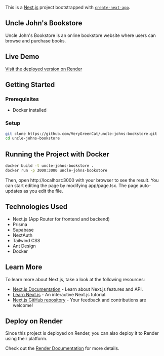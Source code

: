 This is a [Next.js](https://nextjs.org) project bootstrapped with [`create-next-app`](https://nextjs.org/docs/app/api-reference/cli/create-next-app).

## Uncle John's Bookstore

Uncle John's Bookstore is an online bookstore website where users can browse and purchase books.

## Live Demo
[Visit the deployed version on Render](https://uncle-johns-bookstore.onrender.com/)

## Getting Started

### Prerequisites
- Docker installed

### Setup
```sh
git clone https://github.com/VeryGreenCat/uncle-johns-bookstore.git
cd uncle-johns-bookstore
```

## Running the Project with Docker
```sh
docker build -t uncle-johns-bookstore .
docker run -p 3000:3000 uncle-johns-bookstore
```

Then, open http://localhost:3000 with your browser to see the result.
You can start editing the page by modifying app/page.tsx. The page auto-updates as you edit the file.

## Technologies Used
* Next.js (App Router for frontend and backend)
* Prisma
* Supabase
* NextAuth
* Tailwind CSS
* Ant Design
* Docker

## Learn More
To learn more about Next.js, take a look at the following resources:

- [Next.js Documentation](https://nextjs.org/docs) - Learn about Next.js features and API.
- [Learn Next.js](https://nextjs.org/learn) - An interactive Next.js tutorial.
- [Next.js GitHub repository](https://github.com/vercel/next.js) - Your feedback and contributions are welcome!

## Deploy on Render
Since this project is deployed on Render, you can also deploy it to Render using their platform.

Check out the [Render Documentation](https://render.com/docs) for more details.
